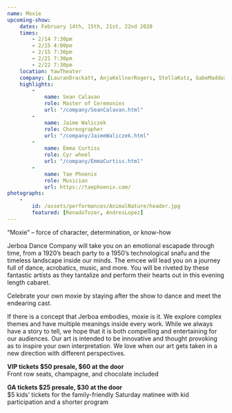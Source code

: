 ```yaml
---
name: Moxie
upcoming-show:
    dates: February 14th, 15th, 21st, 22nd 2020
    times:
        - 2/14 7:30pm
        - 2/15 4:00pm
        - 2/15 7:30pm
        - 2/21 7:30pm
        - 2/22 7:30pm
    location: YawTheater
    company: [LauranDrackatt, AnjaKellnerRogers, StellaKutz, GabeMaddox, LaurenSlater, ConstanzeVillines, JaimeWaliczek, WarrenWoo]
    highlights:
        -
            name: Sean Calavan
            role: Master of Ceremonies
            url: "/company/SeanCalavan.html"
        -
            name: Jaime Waliczek
            role: Choreographer
            url: "/company/JaimeWaliczek.html"
        -
            name: Emma Curtiss
            role: Cyr wheel
            url: "/company/EmmaCurtiss.html"
        -
            name: Tae Phoenix
            role: Musician
            url: https://taephoenix.com/ 
photographs:
    -
        id: /assets/performances/AnimalNature/header.jpg
        featured: [RenadoTozer, AndresLopez]
---
```

“Moxie” – force of character, determination, or know-how

Jerboa Dance Company will take you on an emotional escapade through time, from a 1920’s beach party to a 1950’s technological snafu and the timeless landscape inside our minds. The emcee will lead you on a journey full of dance, acrobatics, music, and more. You will be riveted by these fantastic artists as they tantalize and perform their hearts out in this evening length cabaret. 

Celebrate your own moxie by staying after the show to dance and meet the endearing cast. 

If there is a concept that Jerboa embodies, moxie is it. We explore complex themes and have multiple meanings inside every work. While we always have a story to tell, we hope that it is both compelling and entertaining for our audiences. Our art is intended to be innovative and thought provoking as to inspire your own interpretation. We love when our art gets taken in a new direction with different perspectives.

**VIP tickets $50 presale, $60 at the door**  
Front row seats, champagne, and chocolate included

**GA tickets $25 presale, $30 at the door**  
$5 kids’ tickets for the family-friendly Saturday matinee with kid participation and a shorter program

